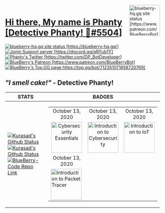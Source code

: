 <p>
    <!-- My PFP -->
    <img/>
        <a href="https://www.patreon.com/BlueBerryBot">
        <img src="https://i.imgur.com/aXSZ40P.png" alt="blueberry-hq.gq site status [https://www.patreon.com/BlueBerryBot]" align="right" width="100" height="100" />
    <!-- My Name -->
    <h1>Hi there, My name is Phanty 
        <!-- My Discord Tag -->
        [<a href="https://blueberry-hq.gq/">Detective Phanty! 🍧#5504</a>]
    </h1>    
    <!-- My Site -->
    <a href="https://app.netlify.com/sites/blueberry-hq/deploys">
        <img src="https://api.netlify.com/api/v1/badges/f378c5f3-9bd7-43b8-b83d-ddc3ffb0d809/deploy-status" alt="blueberry-hq.gq site status [https://blueberry-hq.gq/]" />
    </a>
    <!-- My Server -->
    <a href="https://discord.gg/qRYubTF">
        <img src="https://discordapp.com/api/guilds/666312150775758853/widget.png" alt="Jonin Support server [https://discord.gg/qRYubTF]" />
    </a>
    <!-- My Twitter -->
    <a href="https://twitter.com/DP_BotDeveloper">
        <img src="https://img.shields.io/twitter/follow/DP_BotDeveloper?style=flat-square" alt="Phanty's Twitter [https://twitter.com/DP_BotDeveloper]" />
    </a>
    <!-- My Patreon -->
    <a href="https://www.patreon.com/BlueBerryBot">
        <img src="https://img.shields.io/badge/Donate-Patreon-%23F96854" alt="BlueBerry's Patreon [https://www.patreon.com/BlueBerryBot]" />
    </a>
    <!-- My Bot Page -->
    <a href="https://top.gg/bot/712351071858720769">
        <img src="https://top.gg/api/widget/owner/712351071858720769.svg" alt="BlueBerry's Top.GG page https://top.gg/bot/712351071858720769]" />
    </a>
    <!-- My Quote -->
    <h2><b><i> "I smell cake!" </i> - Detective Phanty! </b></h2>
</p>

<!-- My Stats / Badges -->

| STATS | BADGES |
|-------|--------|
| <a href="https://github.com/PhantomDBD/BlueBerry-Code"><img src="https://github-readme-stats.vercel.app/api?username=DPulavarthy&count_private=true&show_icons=true&title_color=FFFFFF&icon_color=E18499&text_color=9f9f9f&bg_color=0D1117" alt="Kurasad's Github Status" /></a><a href="https://github.com/PhantomDBD/BlueBerry-Code"><img src="https://github-readme-stats.vercel.app/api/top-langs/?username=DPulavarthy&count_private=true&show_icons=true&title_color=FFFFFF&icon_color=E18499&text_color=9f9f9f&bg_color=0D1117" alt="Kurasad's Github Status" /></a><a href="https://github.com/PhantomDBD/BlueBerry-Code"><img src="https://github-readme-stats.vercel.app/api/pin?username=PhantomDBD&repo=BlueBerry-Code&title_color=fff&icon_color=f9f9f9&text_color=9f9f9f&bg_color=0D1117" alt="BlueBerry-Code Repo Link" /></a> | <table><tr><td align='center'>October 13, 2020</td><td align='center'>October 13, 2020</td><td align='center'>October 13, 2020</td></tr><tr><td align='center'><img src="https://i.imgur.com/gBt4Di1.png" title="Cybersecurity Essentials" width="100px"/></td><td align='center'><img src="https://hacking-with-ht.ml/kuragq/badges/itc.png" title="Introduction to Cybersecurity" width="100px"/></td><td align='center'><img src="https://i.imgur.com/vD7f10U.png" title="Introduction to IoT" width="100px"/></tr><tr><td align='center'>October 13, 2020</td><tr><td><img src="https://i.imgur.com/8RUQG2V.png" title="Introduction to Packet Tracer" width="100px"/></td><td align='center'></td></tr></table>
